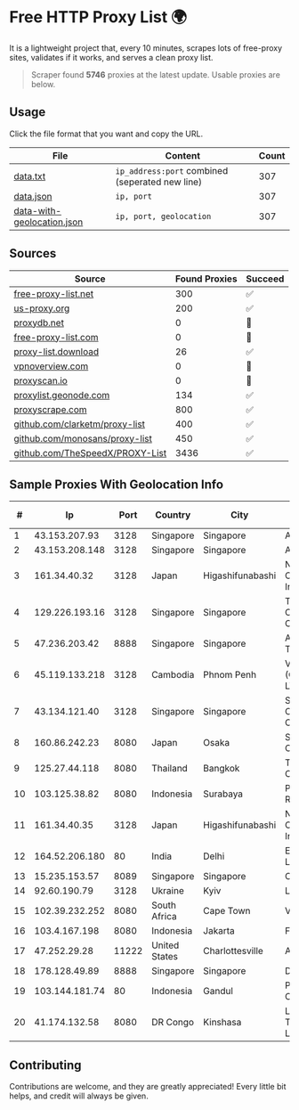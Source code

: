 
# Free HTTP Proxy List 🌍

It is a lightweight project that, every 10 minutes, scrapes lots of free-proxy sites, validates if it works, and serves a clean proxy list.


> Scraper found **5746** proxies at the latest update. Usable proxies are below.

## Usage

Click the file format that you want and copy the URL.


|File|Content|Count|
|----|-------|-----|
|[data.txt](https://raw.githubusercontent.com/themiralay/Proxy-List-World/master/data.txt)|`ip_address:port` combined (seperated new line)|307|
|[data.json](https://raw.githubusercontent.com/themiralay/Proxy-List-World/master/data.json)|`ip, port`|307|
|[data-with-geolocation.json](https://raw.githubusercontent.com/themiralay/Proxy-List-World/master/data-with-geolocation.json)|`ip, port, geolocation`|307|

## Sources

|Source|Found Proxies|Succeed|
|------|-------------|-------|
|[free-proxy-list.net](https://free-proxy-list.net)|300|✅|
|[us-proxy.org](https://www.us-proxy.org)|200|✅|
|[proxydb.net](http://proxydb.net)|0|🚫|
|[free-proxy-list.com](https://free-proxy-list.com/?page=&port=&type%5B%5D=http&type%5B%5D=https&up_time=0&search=Search)|0|🚫|
|[proxy-list.download](https://www.proxy-list.download/HTTP)|26|✅|
|[vpnoverview.com](https://vpnoverview.com/privacy/anonymous-browsing/free-proxy-servers)|0|🚫|
|[proxyscan.io](https://www.proxyscan.io)|0|🚫|
|[proxylist.geonode.com](https://proxylist.geonode.com/api/proxy-list?limit=300&page=1&sort_by=lastChecked&sort_type=desc&protocols=http,https)|134|✅|
|[proxyscrape.com](https://api.proxyscrape.com/v2/?request=displayproxies&protocol=http&timeout=10000&country=all&ssl=all&anonymity=all)|800|✅|
|[github.com/clarketm/proxy-list](https://raw.githubusercontent.com/clarketm/proxy-list/master/proxy-list-raw.txt)|400|✅|
|[github.com/monosans/proxy-list](https://raw.githubusercontent.com/monosans/proxy-list/main/proxies/http.txt)|450|✅|
|[github.com/TheSpeedX/PROXY-List](https://raw.githubusercontent.com/TheSpeedX/PROXY-List/master/http.txt)|3436|✅|


## Sample Proxies With Geolocation Info

|#|Ip|Port|Country|City|Internet Service Provider|
|-|--|----|-------|----|-------------------------|
|1|43.153.207.93|3128|Singapore|Singapore|Aceville Pte.ltd|
|2|43.153.208.148|3128|Singapore|Singapore|Aceville Pte.ltd|
|3|161.34.40.32|3128|Japan|Higashifunabashi|NTT PC Communications, Inc.|
|4|129.226.193.16|3128|Singapore|Singapore|Tencent Cloud Computing (Beijing) Co|
|5|47.236.203.42|8888|Singapore|Singapore|Alibaba (US) Technology Co., Ltd.|
|6|45.119.133.218|3128|Cambodia|Phnom Penh|VIETTEL (CAMBODIA) PTE., LTD|
|7|43.134.121.40|3128|Singapore|Singapore|Shenzhen Tencent Computer Systems Company Limited|
|8|160.86.242.23|8080|Japan|Osaka|Sony Network Communications Inc|
|9|125.27.44.118|8080|Thailand|Bangkok|TOT Public Company Limited|
|10|103.125.38.82|8080|Indonesia|Surabaya|PT. Eka Mas Republik|
|11|161.34.40.35|3128|Japan|Higashifunabashi|NTT PC Communications, Inc.|
|12|164.52.206.180|80|India|Delhi|E2E Networks Limited|
|13|15.235.153.57|8089|Singapore|Singapore|OVH Hosting|
|14|92.60.190.79|3128|Ukraine|Kyiv|Load.me sp. z o. o.|
|15|102.39.232.252|8080|South Africa|Cape Town|Vox Telecom|
|16|103.4.167.198|8080|Indonesia|Jakarta|FIBERNET|
|17|47.252.29.28|11222|United States|Charlottesville|Alibaba.com LLC|
|18|178.128.49.89|8888|Singapore|Singapore|DigitalOcean, LLC|
|19|103.144.181.74|80|Indonesia|Gandul|PT. Indonesia Comnets Plus|
|20|41.174.132.58|8080|DR Congo|Kinshasa|Liquid Telecommunications Ltd|



## Contributing

Contributions are welcome, and they are greatly appreciated! Every
little bit helps, and credit will always be given.

